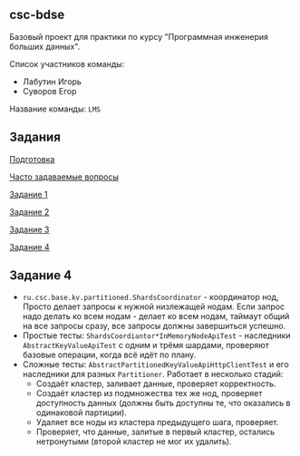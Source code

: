 ## csc-bdse
Базовый проект для практики по курсу "Программная инженерия больших данных".

Список участников команды:

* Лабутин Игорь
* Суворов Егор

Название команды: `LMS`

## Задания
[Подготовка](INSTALL.md)

[Часто задаваемые вопросы](FAQ.md)

[Задание 1](TASK1.md)

[Задание 2](TASK2.md)

[Задание 3](TASK3.md)

[Задание 4](TASK4.md)

## Задание 4

* `ru.csc.base.kv.partitioned.ShardsCoordinator` - координатор нод,
  Просто делает запросы к нужной низлежащей нодам.
  Если запрос надо делать ко всем нодам - делает ко всем нодам,
  таймаут общий на все запросы сразу, все запросы должны завершиться
  успешно.
* Простые тесты: `ShardsCoordiantor*InMemoryNodeApiTest` - наследники
  `AbstractKeyValueApiTest` с одним и трёмя шардами, проверяют базовые
  операции, когда всё идёт по плану.
* Сложные тесты: `AbstractPartitionedKeyValueApiHttpClientTest` и его
  наследники для разных `Partitioner`.
  Работает в несколько стадий:
  * Создаёт кластер, заливает данные, проверяет корректность.
  * Создаёт кластер из подмножества тех же нод, проверяет доступность
    данных (должны быть доступны те, что оказались в одинаковой партиции).
  * Удаляет все ноды из кластера предыдущего шага, проверяет.
  * Проверяет, что данные, залитые в первый кластер, остались нетронутыми
    (второй кластер не мог их удалить).